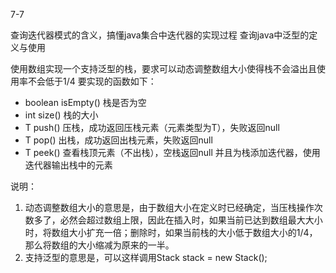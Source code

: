 7-7

查询迭代器模式的含义，搞懂java集合中迭代器的实现过程
查询java中泛型的定义与使用

使用数组实现一个支持泛型的栈，要求可以动态调整数组大小使得栈不会溢出且使用率不会低于1/4
要实现的函数如下：
* boolean isEmpty() 	栈是否为空
* int size() 			栈的大小
* T push() 			压栈，成功返回压栈元素（元素类型为T），失败返回null
* T pop() 			出栈，成功返回出栈元素，失败返回null
* T peek() 			查看栈顶元素（不出栈），空栈返回null
并且为栈添加迭代器，使用迭代器输出栈中的元素

说明：
1. 动态调整数组大小的意思是，由于数组大小在定义时已经确定，当压栈操作次数多了，必然会超过数组上限，因此在插入时，如果当前已达到数组最大大小时，将数组大小扩充一倍；删除时，如果当前栈的大小低于数组大小的1/4，那么将数组的大小缩减为原来的一半。
2. 支持泛型的意思是，可以这样调用Stack<String> stack = new Stack();


